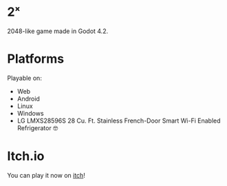 # 2ˣ
2048-like game made in Godot 4.2.

# Platforms
Playable on:
- Web
- Android
- Linux
- Windows
- LG LMXS28596S 28 Cu. Ft. Stainless French-Door Smart Wi-Fi Enabled Refrigerator 🤓

# Itch.io
You can play it now on [itch](https://rxn7.itch.io/2x)!
